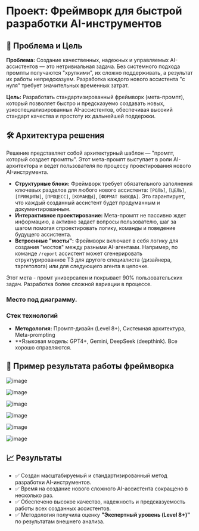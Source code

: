 # Проект: Фреймворк для быстрой разработки AI-инструментов

## 🎯 Проблема и Цель

**Проблема:** Создание качественных, надежных и управляемых AI-ассистентов — это нетривиальная задача. Без системного подхода промпты получаются "хрупкими", их сложно поддерживать, а результат их работы непредсказуем. Разработка каждого нового ассистента "с нуля" требует значительных временных затрат.

**Цель:** Разработать стандартизированный фреймворк (мета-промпт), который позволяет быстро и предсказуемо создавать новых, узкоспециализированных AI-ассистентов, обеспечивая высокий стандарт качества и простоту их дальнейшей поддержки.

## 🛠️ Архитектура решения

Решение представляет собой архитектурный шаблон — "промпт, который создает промпты". Этот мета-промпт выступает в роли AI-архитектора и ведет пользователя по процессу проектирования нового AI-инструмента.

* **Структурные блоки:** Фреймворк требует обязательного заполнения ключевых разделов для любого нового ассистента: `[РОЛЬ]`, `[ЦЕЛЬ]`, `[ПРИНЦИПЫ]`, `[ПРОЦЕСС]`, `[КОМАНДЫ]`, `[ФОРМАТ ВЫВОДА]`. Это гарантирует, что каждый созданный ассистент будет продуманным и документированным.
* **Интерактивное проектирование:** Мета-промпт не пассивно ждет информацию, а активно задает вопросы пользователю, шаг за шагом помогая спроектировать логику, команды и поведение будущего ассистента.
* **Встроенные "мосты":** Фреймворк включает в себя логику для создания "мостов" между разными AI-агентами. Например, по команде `/report` ассистент может сгенерировать структурированное ТЗ для другого специалиста (дизайнера, таргетолога) или для следующего агента в цепочке.

Этот мета - промт универсален и покрывает 90% пользовательских задач. Разработка более сложной вариации в процессе.

### Место под диаграмму.


### Стек технологий
* **Методология:** Промпт-дизайн (Level 8+), Системная архитектура, Meta-prompting
* **Языковая модель: GPT4+, Gemini, DeepSeek (deepthink). Все хорошо справляются.  

## 📄 Пример результата работы фреймворка


![image](https://github.com/user-attachments/assets/ca1f515c-2c6b-4517-97a0-abbb5d04d20f)

![image](https://github.com/user-attachments/assets/4d6f561d-88d7-4901-b275-31dc6b113658)

![image](https://github.com/user-attachments/assets/b2b6b997-811d-4e0d-a86c-1a8d94dba23e)

![image](https://github.com/user-attachments/assets/7a287bf8-1e7a-43bc-8dc7-725edd4274cf)

![image](https://github.com/user-attachments/assets/9fba6c95-4086-4678-b228-ce047d915805)

![image](https://github.com/user-attachments/assets/16aef422-924e-405b-83d2-e1e5ba48f167)



## 📈 Результаты

* ✅ Создан масштабируемый и стандартизированный метод разработки AI-инструментов.
* ✅ Время на создание нового сложного AI-ассистента сокращено в несколько раз.
* ✅ Обеспечено высокое качество, надежность и предсказуемость работы всех созданных ассистентов.
* ✅ Методология получила оценку **"Экспертный уровень (Level 8+)"** по результатам внешнего анализа.
